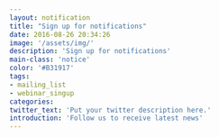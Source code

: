 ```yaml
---
layout: notification
title: "Sign up for notifications"
date: 2016-08-26 20:34:26
image: '/assets/img/'
description: 'Sign up for notifications'
main-class: 'notice'
color: '#B31917'
tags:
- mailing_list
- webinar_singup
categories:
twitter_text: 'Put your twitter description here.'
introduction: 'Follow us to receive latest news'
---
```





